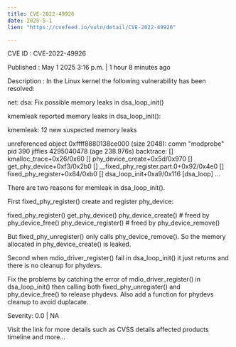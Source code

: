 ```yaml
---
title: CVE-2022-49926
date: 2025-5-1
lien: "https://cvefeed.io/vuln/detail/CVE-2022-49926"

---
```


CVE ID : CVE-2022-49926

Published :  May 1
2025
3:16 p.m. | 1 hour
8 minutes ago

Description : In the Linux kernel
the following vulnerability has been resolved:

net: dsa: Fix possible memory leaks in dsa_loop_init()

kmemleak reported memory leaks in dsa_loop_init():

kmemleak: 12 new suspected memory leaks

unreferenced object 0xffff8880138ce000 (size 2048):
  comm "modprobe"
pid 390
jiffies 4295040478 (age 238.976s)
  backtrace:
    [] kmalloc_trace+0x26/0x60
    [] phy_device_create+0x5d/0x970
    [] get_phy_device+0xf3/0x2b0
    [] __fixed_phy_register.part.0+0x92/0x4e0
    [] fixed_phy_register+0x84/0xb0
    [] dsa_loop_init+0xa9/0x116 [dsa_loop]
    ...

There are two reasons for memleak in dsa_loop_init().

First
fixed_phy_register() create and register phy_device:

fixed_phy_register()
  get_phy_device()
    phy_device_create() # freed by phy_device_free()
  phy_device_register() # freed by phy_device_remove()

But fixed_phy_unregister() only calls phy_device_remove().
So the memory allocated in phy_device_create() is leaked.

Second
when mdio_driver_register() fail in dsa_loop_init()
it just returns and there is no cleanup for phydevs.

Fix the problems by catching the error of mdio_driver_register()
in dsa_loop_init()
then calling both fixed_phy_unregister() and
phy_device_free() to release phydevs.
Also add a function for phydevs cleanup to avoid duplacate.

Severity: 0.0 | NA

Visit the link for more details
such as CVSS details
affected products
timeline
and more...

